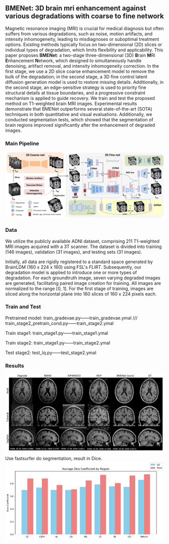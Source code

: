 ## **BMENet: 3D brain mri enhancement against various degradations with coarse to fine network**

Magnetic resonance imaging (MRI) is crucial for medical diagnosis but often suffers from various degradations, such as noise, motion artifacts, and intensity inhomogeneity, leading to misdiagnoses or suboptimal treatment options. Existing methods typically focus on two-dimensional (2D) slices or individual types of degradation, which limits flexibility and applicability. This paper proposes **BMENet**: a two-stage three-dimensional (3D) **B**rain **M**RI **E**nhancement **N**etwork, which designed to simultaneously handle denoising, artifact removal, and intensity inhomogeneity correction. In the first stage, we use a 2D slice coarse enhancement model to remove the bulk of the degradation; in the second stage, a 3D fine control latent diffusion generation model is used to restore missing details. Additionally, in the second stage, an edge-sensitive strategy is used to priority fine structural details at tissue boundaries, and a progressive constraint mechanism is applied to guide recovery. We train and test the proposed method on T1-weighted brain MRI images. Experimental results demonstrate that BMENet outperforms several state-of-the-art (SOTA) techniques in both quantitative and visual evaluations. Additionally, we conducted segmentation tests, which showed that the segmentation of brain regions improved significantly after the enhancement of degraded images.

### **Main Pipeline**

![image.png](figs/main.png)

### **Data**

We utilize the publicly available ADNI dataset, comprising 211 T1-weighted MRI images acquired with a 3T scanner. The dataset is divided into training (146 images), validation (31 images), and testing sets (31 images). 

Initially, all data are rigidly registered to a standard space generated by BrainLDM (160 x 224 x 160) using FSL's *FLIRT*. Subsequently, our degradation model is applied to introduce one or more types of degradation. For each groundtruth image, seven varying degraded images are generated, facilitating paired image creation for training. All images are normalized to the range [0, 1]. For the first stage of training, images are sliced along the horizontal plane into 160 slices of 160 x 224 pixels each.

### **Train and Test**

Pretrained model: train_gradevae.py——train_gradevae.ymal ///  train_stage2_pretrain_cond.py——train_stage2.ymal

Train stage1: train_stage1.py——train_stage1.ymal

Train stage2: train_stage1.py——train_stage2.ymal

Test stage2: test_lq.py——test_stage2.ymal

### Results

![image.png](figs/result.png)

Use fastsurfer do segmentation, result in Dice.
![image.png](figs/Dice.png)
